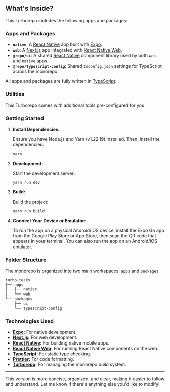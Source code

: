 ## What's Inside?

This Turborepo includes the following apps and packages:

### Apps and Packages

- **`native`**: A [React Native](https://reactnative.dev/) app built with [Expo](https://docs.expo.dev/).
- **`web`**: A [Next.js](https://nextjs.org/) app integrated with [React Native Web](https://necolas.github.io/react-native-web/).
- **`@repo/ui`**: A shared [React Native](https://reactnative.dev/) component library used by both `web` and `native` apps.
- **`@repo/typescript-config`**: Shared `tsconfig.json` settings for TypeScript across the monorepo.

All apps and packages are fully written in [TypeScript](https://www.typescriptlang.org/).

### Utilities

This Turborepo comes with additional tools pre-configured for you:

### Getting Started

1. **Install Dependencies:**

   Ensure you have Node.js and Yarn (v1.22.19) installed. Then, install the dependencies:

   ```sh
   yarn
   ```

2. **Development:**

   Start the development server:

   ```sh
   yarn run dev
   ```

3. **Build:**

   Build the project:

   ```sh
   yarn run build
   ```

4. **Connect Your Device or Emulator:**

   To run the app on a physical Android/iOS device, install the Expo Go app from the Google Play Store or App Store, then scan the QR code that appears in your terminal. You can also run the app on an Android/iOS emulator.

### Folder Structure

The monorepo is organized into two main workspaces: `apps` and `packages`.

```bash
turbo-tasks
├── apps
│   ├── native
│   └── web
└── packages
    ├── ui
    └── typescript-config
```

### Technologies Used

- **[Expo](https://docs.expo.dev/):** For native development.
- **[Next.js](https://nextjs.org/):** For web development.
- **[React Native](https://reactnative.dev/):** For building native mobile apps.
- **[React Native Web](https://necolas.github.io/react-native-web/):** For running React Native components on the web.
- **[TypeScript](https://www.typescriptlang.org/):** For static type checking.
- **[Prettier](https://prettier.io):** For code formatting.
- **[Turborepo](https://turborepo.dev/):** For managing the monorepo build system.

---

This version is more concise, organized, and clear, making it easier to follow and understand. Let me know if there's anything else you'd like to modify!
